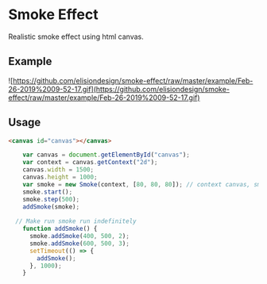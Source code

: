 # Smoke Effect
Realistic smoke effect using html canvas.

## Example
![https://github.com/elisiondesign/smoke-effect/raw/master/example/Feb-26-2019%2009-52-17.gif](https://github.com/elisiondesign/smoke-effect/raw/master/example/Feb-26-2019%2009-52-17.gif)

## Usage
```html
<canvas id="canvas"></canvas>
```

```js
    var canvas = document.getElementById("canvas");
    var context = canvas.getContext("2d");
    canvas.width = 1500;
    canvas.height = 1000;
    var smoke = new Smoke(context, [80, 80, 80]); // context canvas, smoke color
    smoke.start();
    smoke.step(500);
    addSmoke(smoke);
  
  // Make run smoke run indefinitely
    function addSmoke() {
      smoke.addSmoke(400, 500, 2);
      smoke.addSmoke(600, 500, 3);
      setTimeout(() => {
        addSmoke();
      }, 1000);
    }
```

